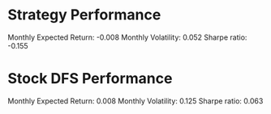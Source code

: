 # Strategy Performance
Monthly Expected Return: -0.008
Monthly Volatility: 0.052
Sharpe ratio: -0.155
# Stock DFS Performance
Monthly Expected Return: 0.008
Monthly Volatility: 0.125
Sharpe ratio: 0.063
